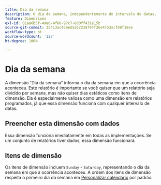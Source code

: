 ```yaml
---
title: Dia da semana
description: O dia da semana, independentemente do intervalo de datas.
feature: Dimensions
exl-id: 01aa6b5f-49e6-4f86-97c7-8d0ff431e15b
source-git-commit: 35413ac43eed5ab7218794f26e4753acf08f18ee
workflow-type: ht
source-wordcount: '127'
ht-degree: 100%

---
```


# Dia da semana

A dimensão “Dia da semana” informa o dia da semana em que a ocorrência aconteceu. Este relatório é importante se você quiser que um relatório seja dividido por semana, mas não quiser dias estáticos como itens de dimensão. Ela é especialmente valiosa como uma dimensão em relatórios programados, já que essa dimensão funciona com qualquer intervalo de datas.

## Preencher esta dimensão com dados

Essa dimensão funciona imediatamente em todas as implementações. Se um conjunto de relatórios tiver dados, essa dimensão funcionará.

## Itens de dimensão

Os itens de dimensão incluem `Sunday` - `Saturday`, representando o dia da semana em que a ocorrência aconteceu. A ordem dos itens de dimensão respeita o primeiro dia da semana em [Personalizar calendário](/help/admin/admin/custom-calendar.md) por padrão.
